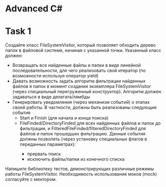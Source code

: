 # Advanced C# <h1>Task 1</h1> <p>Создайте класс FileSystemVisitor, который позволяет обходить дерево папок в файловой системе, начиная с указанной точки. Указанный класс должен:</p> <ul><li>Возвращать все найденные файлы и папки в виде линейной последовательности, для чего реализовать свой итератор (по возможности используя оператор yield)</li> <li>Давать возможность задать алгоритм фильтрации найденных файлов и папок в момент создания экземпляра FileSystemVisitor (через специальный перегруженный конструктор). Алгоритм должен задаваться в виде делегата/лямбды </li> <li>Генерировать уведомления (через механизм событий) о этапах своей работы. В частности, должны быть реализованы следующие события <ul><li>Start и Finish (для начала и конца поиска) </li> <li>FileFinded/DirectoryFinded для всех найденных файлов и папок до фильтрации, и FilteredFileFinded/filteredDirectoryFinded для файлов и папок прошедших фильтрацию. Данные события должны позволять (через установку специальных флагов в переданных параметрах): </li><ul> <li> прервать поиск </li> <li> исключить файлы/папки из конечного списка</li></ul></ul></li> </ul> <p>Напишите библиотеку тестов, демонстрирующих различные режимы работы FileSystemVisitor. Необходимость использования моков (mock) согласуйте с ментором.</p>
